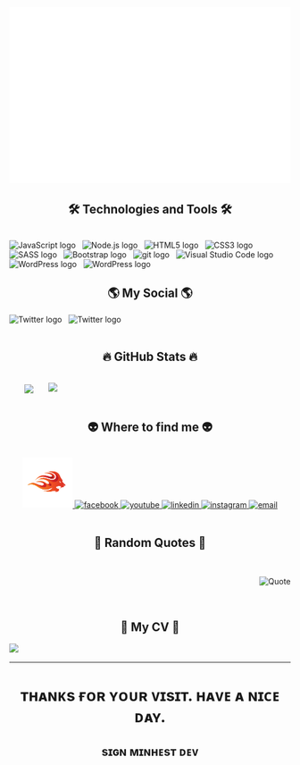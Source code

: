 <!-- Minhest Dev -->
<a href="#" target="_blank">
  <img src="svg/minhestdev.svg" width="1200" alt="Click to see the source" />
</a>

<h2 align="center">🛠 Technologies and Tools 🛠</h2>
<br>
<!-- https://simpleicons.org/ -->
<span><img src="https://img.shields.io/badge/JavaScript-282C34?logo=javascript&logoColor=F7DF1E" alt="JavaScript logo" title="JavaScript" height="25" /></span>
&nbsp;
<span><img src="https://img.shields.io/badge/Node.js-282C34?logo=node.js&logoColor=00F200" alt="Node.js logo" title="Node.js" height="25" /></span>
&nbsp;
<span><img src="https://img.shields.io/badge/HTML5-282C34?logo=html5&logoColor=E34F26" alt="HTML5 logo" title="HTML5" height="25" /></span>
&nbsp;
<span><img src="https://img.shields.io/badge/CSS3-282C34?logo=css3&logoColor=1572B6" alt="CSS3 logo" title="CSS3" height="25" /></span>
&nbsp;
<span><img src="https://img.shields.io/badge/Sass-282C34?logo=sass&logoColor=CC6699" alt="SASS logo" title="SASS" height="25" /></span>
&nbsp;
<span><img src="https://img.shields.io/badge/Bootstrap-282C34?logo=bootstrap&logoColor=7952B3" alt="Bootstrap logo" title="Bootstrap" height="25" /></span>
&nbsp;
<span><img src="https://img.shields.io/badge/git-282C34?logo=git&logoColor=F05032" alt="git logo" title="git" height="25" /></span>
&nbsp;
<span><img src="https://img.shields.io/badge/VS%20Code-282C34?logo=visual-studio-code&logoColor=007ACC" alt="Visual Studio Code logo" title="Visual Studio Code" height="25" /></span>
&nbsp;
<span><img src="https://img.shields.io/badge/WordPress-282C34?logo=wordPress&logoColor=21759B" alt="WordPress logo" title="WordPress" height="25" /></span>
&nbsp;
<span><img src="https://img.shields.io/badge/WordPress-282C34?logo=wordPress&logoColor=21759B" alt="WordPress logo" title="WordPress" height="25" /></span>
&nbsp;

<br>
<h2 align="center">🌎 My Social 🌎</h2>
<span><img src="https://img.shields.io/twitter/url?label=AnhMinh&style=social&url=https%3A%2F%2Ftwitter.com%2Fminhestdev" alt="Twitter logo" title="Twitter" height="25" /></span>
&nbsp;
<span><img src="https://img.shields.io/youtube/channel/views/UCL4J_F9Y3BHXYOulzwUmP4A?label=Minhest%20Dev&style=social" alt="Twitter logo" title="Twitter" height="25" /></span>
&nbsp;
<br><br>
<h2 align="center">🔥 GitHub Stats 🔥</h2>
<!-- https://github.com/anuraghazra/github-readme-stats -->
<br>
<div align=center>
  <a href="#" title="Minhest Dev">
    <img width="315" align="center" src="https://github-readme-stats.vercel.app/api/top-langs/?username=dev-minhest&hide=c%23,powershell,Mathematica,Ruby,Objective-C,Objective-C%2b%2b,Cuda&title_color=61dafb&text_color=ffffff&icon_color=61dafb&bg_color=20232a&langs_count=8&layout=compact&border_color=61dafb&hide_border=true" />
  </a>
  <a href="#" title="MinhestDev">
    <img align="right" width="434" src="https://github-readme-stats.vercel.app/api?username=dev-minhest&show_icons=true&theme=react&border_color=61dafb&hide_border=true" />
  </a>
</div>

<br>

<h2 align="center">👽 Where to find me 👽</h2>
<br>
<!-- https://icons8.com -->
<div align="center">
  <a href="#" target="blank">
    <img width="90" height="90" src="images/logo_no_text.png" alt="blog" />
  </a>
  <a href="https://facebook.com/ngonguyenkminh.dsn" target="blank">
    <img src="https://img.icons8.com/bubbles/100/000000/facebook-new.png" alt="facebook" />
  </a>
  <a href="https://www.youtube.com/c/MinhestDev" target="blank">
    <img src="https://img.icons8.com/bubbles/100/000000/youtube-squared.png" alt="youtube" />
  </a>
  <a href="https://www.linkedin.com/in/minhest-dev/" target="blank">
    <img src="https://img.icons8.com/bubbles/100/000000/linkedin.png" alt="linkedin" />
  </a>
  <a href="https://www.instagram.com/nnkm.dsn/" target="blank">
    <img src="https://img.icons8.com/bubbles/100/000000/instagram.png" alt="instagram" />
  </a>
  <a href="mailto:ngonguyenkminh.dsn@gmail.com" target="top">
    <img src="https://img.icons8.com/bubbles/100/000000/apple-mail.png" alt="email" />
  </a>
</div>

<br>

<h2 align="center">📑 Random Quotes 📑</h2>
<br>
<!-- https://github.com/shravan20/github-readme-quotes -->
<div align="right">

![Quote](https://github-readme-quotes.herokuapp.com/quote?theme=onedark&animation=default&layout=default&font=default)

</div>

<br>
<h2 align="center">📖 My CV 📖</h2>
<img src="https://scontent.fhan3-4.fna.fbcdn.net/v/t39.30808-6/294829371_785573545917556_8833359810563147795_n.jpg?_nc_cat=106&ccb=1-7&_nc_sid=730e14&_nc_ohc=eIoRxadM8PkAX9V9PDx&_nc_ht=scontent.fhan3-4.fna&oh=00_AT8FF6S5M-lIyajNoTpmNi0j2_0SpaSgoSRPHPR5S48aSw&oe=62DF471C">
<br>
<hr>
<h1 align="center">ᴛʜᴀɴᴋs ғᴏʀ ʏᴏᴜʀ ᴠɪsɪᴛ. ʜᴀᴠᴇ ᴀ ɴɪᴄᴇ ᴅᴀʏ.</h1> 
<h2 align="center">sɪɢɴ
ᴍɪɴʜᴇsᴛ ᴅᴇᴠ
</h2>

